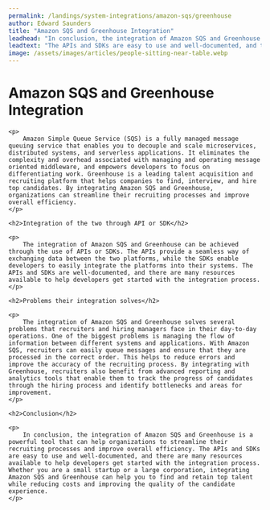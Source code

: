 ```yaml
---
permalink: /landings/system-integrations/amazon-sqs/greenhouse
author: Edward Saunders
title: "Amazon SQS and Greenhouse Integration"
leadhead: "In conclusion, the integration of Amazon SQS and Greenhouse is a powerful tool that can help organizations to streamline their recruiting processes and improve overall efficiency"
leadtext: "The APIs and SDKs are easy to use and well-documented, and there are many resources available to help developers get started with the integration process. Whether you are a small startup or a large corporation, integrating Amazon SQS and Greenhouse can help you to find and retain top talent while reducing costs and improving the quality of the candidate experience."
image: /assets/images/articles/people-sitting-near-table.webp
---
```

<div class="arttext">	<h1>Amazon SQS and Greenhouse Integration</h1>

	<p>
		Amazon Simple Queue Service (SQS) is a fully managed message queuing service that enables you to decouple and scale microservices, distributed systems, and serverless applications. It eliminates the complexity and overhead associated with managing and operating message oriented middleware, and empowers developers to focus on differentiating work. Greenhouse is a leading talent acquisition and recruiting platform that helps companies to find, interview, and hire top candidates. By integrating Amazon SQS and Greenhouse, organizations can streamline their recruiting processes and improve overall efficiency.
	</p>

	<h2>Integration of the two through API or SDK</h2>

	<p>
		The integration of Amazon SQS and Greenhouse can be achieved through the use of APIs or SDKs. The APIs provide a seamless way of exchanging data between the two platforms, while the SDKs enable developers to easily integrate the platforms into their systems. The APIs and SDKs are well-documented, and there are many resources available to help developers get started with the integration process.
	</p>

	<h2>Problems their integration solves</h2>

	<p>
		The integration of Amazon SQS and Greenhouse solves several problems that recruiters and hiring managers face in their day-to-day operations. One of the biggest problems is managing the flow of information between different systems and applications. With Amazon SQS, recruiters can easily queue messages and ensure that they are processed in the correct order. This helps to reduce errors and improve the accuracy of the recruiting process. By integrating with Greenhouse, recruiters also benefit from advanced reporting and analytics tools that enable them to track the progress of candidates through the hiring process and identify bottlenecks and areas for improvement.
	</p>

	<h2>Conclusion</h2>

	<p>
		In conclusion, the integration of Amazon SQS and Greenhouse is a powerful tool that can help organizations to streamline their recruiting processes and improve overall efficiency. The APIs and SDKs are easy to use and well-documented, and there are many resources available to help developers get started with the integration process. Whether you are a small startup or a large corporation, integrating Amazon SQS and Greenhouse can help you to find and retain top talent while reducing costs and improving the quality of the candidate experience.
	</p>
</div>